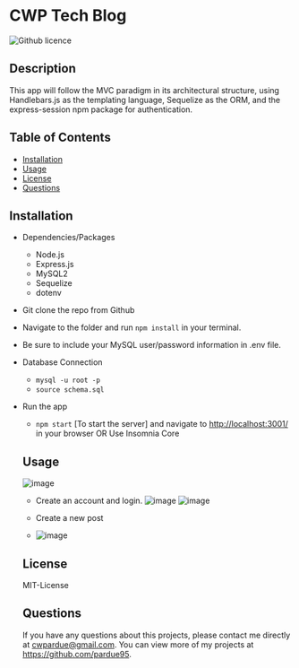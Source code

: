# CWP Tech Blog
  ![Github licence](http://https://img.shields.io/badge/license-MIT-License-blue.svg)
  ## Description 
   This app will follow the MVC paradigm in its architectural structure, using Handlebars.js as the templating language, Sequelize as the ORM, and the express-session npm package for authentication.
  ## Table of Contents
  * [Installation](#installation)
  * [Usage](#usage)
  * [License](#license)
  * [Questions](#questions)
  
  ## Installation 
  * Dependencies/Packages
    - Node.js
    - Express.js
    - MySQL2
    - Sequelize
    - dotenv

* Git clone the repo from Github

* Navigate to the folder and run `npm install` in your terminal.

* Be sure to include your MySQL user/password information in .env file.

* Database Connection
    - `mysql -u root -p`
    - `source schema.sql`

* Run the app
     - `npm start` [To start the server] and navigate to <http://localhost:3001/> in your browser OR Use Insomnia Core
  ## Usage 
  ![image](https://user-images.githubusercontent.com/85760640/150697028-09e6dde9-22a7-4b1f-95f1-57b2ba3d1281.png)
  
  * Create an account and login.
  ![image](https://user-images.githubusercontent.com/85760640/150697065-6240d731-a683-4e5a-8618-337cb92e2f76.png)
  ![image](https://user-images.githubusercontent.com/85760640/150697078-e9776fe1-b24f-4b20-86fd-d96b7caaef06.png)
  
  * Create a new post
  * ![image](https://user-images.githubusercontent.com/85760640/150697100-1a270cdc-5bb5-4f86-be08-278aa40b803a.png)



  
  ## License
  MIT-License

  ## Questions
  If you have any questions about this projects, please contact me directly at cwpardue@gmail.com. You can view more of my projects at https://github.com/pardue95.
